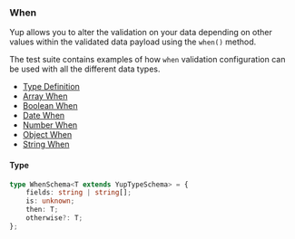 ### When

Yup allows you to alter the validation on your data depending on other values within the validated data payload using the `when()` method.

The test suite contains examples of how `when` validation configuration can be used with all the different data types.

- [Type Definition](#type)
- [Array When](../src/tests/types/array/when.test.ts)
- [Boolean When](../src/tests/types/boolean/when.test.ts)
- [Date When](../src/tests/types/date/when.test.ts)
- [Number When](../src/tests/types/number/when.test.ts)
- [Object When](../src/tests/types/object/whenChaining.test.ts)
- [String When](../src/tests/types/string/when.test.ts)

#### Type
```typescript
type WhenSchema<T extends YupTypeSchema> = {
    fields: string | string[];
    is: unknown;
    then: T;
    otherwise?: T;
};
```
